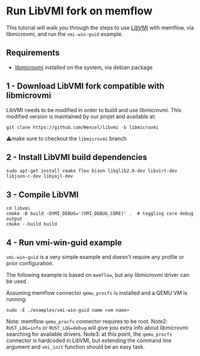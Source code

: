 # Run LibVMI fork on memflow

This tutorial will walk you through the steps to use [LibVMI](https://github.com/libvmi/libvmi) with memflow, via libmicrovmi, and run the `vmi-win-guid` example.

## Requirements

- [libmicrovmi](./installation.md) installed on the system, via debian package

## 1 - Download LibVMI fork compatible with libmicrovmi

LibVMI needs to be modified in order to build and use libmicrovmi.
This modified version is maintained by our projet and available at:

~~~
git clone https://github.com/Wenzel/libvmi -b libmicrovmi
~~~

⚠️make sure to checkout the `libmicrovmi` branch

## 2 - Install LibVMI build dependencies

~~~
sudo apt-get install cmake flex bison libglib2.0-dev libvirt-dev libjson-c-dev libyajl-dev
~~~

## 3 - Compile LibVMI

~~~
cd libvmi
cmake -B build -DVMI_DEBUG='(VMI_DEBUG_CORE)' .  # toggling core debug output
cmake --build build
~~~

## 4 - Run vmi-win-guid example

`vmi-win-guid` is a very simple example and doesn't require any profile or prior configuration.

The following example is based on `memflow`, but any libmicrovmi driver can be used.

Assuming memflow connector `qemu_procfs` is installed and a QEMU VM is running:
~~~
sudo -E ./examples/vmi-win-guid name <vm name>
~~~

Note: memflow `qemu_procfs` connector requires to be root.
Note2: `RUST_LOG=info` or `RUST_LOG=debug` will give you extra info about libmicrovmi searching for available drivers.
Note3: at this point, the `qemu_procfs` connector is hardcoded in LibVMI, but extending the command line argument and `vmi_init` function should be an easy task.
